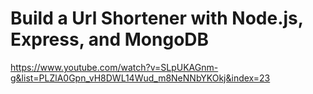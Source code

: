 # Build a Url Shortener with Node.js, Express, and MongoDB

<https://www.youtube.com/watch?v=SLpUKAGnm-g&list=PLZlA0Gpn_vH8DWL14Wud_m8NeNNbYKOkj&index=23>
